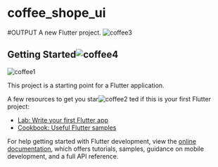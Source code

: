 # coffee_shope_ui
#OUTPUT 
A new Flutter project.
![coffee3](https://github.com/safaanwar1122/Coffee-Shope-UI-Flutter/assets/110125728/d21cc155-d674-47a2-bf34-37a7539ebcc5)

## Getting Started![coffee4](https://github.com/safaanwar1122/Coffee-Shope-UI-Flutter/assets/110125728/02f03408-ef22-4df4-89d1-6338b6811b7e)

![coffee1](https://github.com/safaanwar1122/Coffee-Shope-UI-Flutter/assets/110125728/d1fffcdc-a25f-4159-9e4c-1068ab36ce65)

This project is a starting point for a Flutter application.

A few resources to get you star![coffee2](https://github.com/safaanwar1122/Coffee-Shope-UI-Flutter/assets/110125728/90e7f9a9-690c-480b-91ca-1c405786aeb1)
ted if this is your first Flutter project:

- [Lab: Write your first Flutter app](https://docs.flutter.dev/get-started/codelab)
- [Cookbook: Useful Flutter samples](https://docs.flutter.dev/cookbook)

For help getting started with Flutter development, view the
[online documentation](https://docs.flutter.dev/), which offers tutorials,
samples, guidance on mobile development, and a full API reference.
